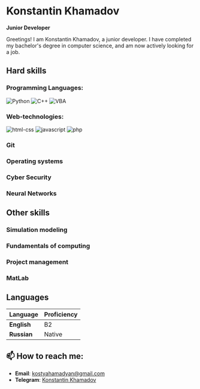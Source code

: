 # Konstantin Khamadov

**Junior Developer**

Greetings! I am Konstantin Khamadov, a junior developer. I have completed my bachelor's degree in computer science, and am now actively looking for a job.

## Hard skills

### **Programming Languages**:
![Python](https://img.shields.io/badge/Python-yellow?style=for-the-badge) ![C++](https://img.shields.io/badge/C++-blue?style=for-the-badge) ![VBA](https://img.shields.io/badge/VBA-green?style=for-the-badge)

### **Web-technologies**:
![html-css](https://img.shields.io/badge/html-css-blue?style=for-the-badge) ![javascript](https://img.shields.io/badge/javascript-yellow?style=for-the-badge) ![php](https://img.shields.io/badge/php-purple?style=for-the-badge)

### **Git**

### **Operating systems**

### **Cyber Security**

### **Neural Networks**

## Other skills

### **Simulation modeling**

### **Fundamentals of computing**

### **Project management**

### **MatLab**

## Languages

| Language          | Proficiency                                         |
|-------------------|-----------------------------------------------------|
| **English**       | B2                                                  |
| **Russian**       | Native                                              |

## 📫 How to reach me:
- **Email**: [kostyahamadyan@gmail.com](mailto:kostyahamadyan@gmail.com)
- **Telegram**: [Konstantin Khamadov](https://t.me/kostyahamadyan)
